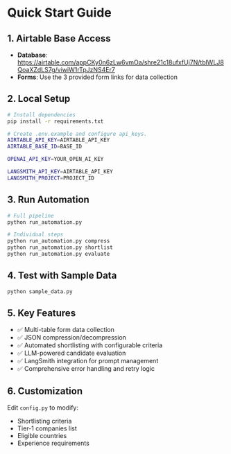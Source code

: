 # Quick Start Guide

## 1. Airtable Base Access
- **Database**: https://airtable.com/appCKy0n6zLw6vmOa/shre21c18ufxfUj7N/tblWLJ8QoaXZdLS7g/viwiW1rTpJzNS4Er7
- **Forms**: Use the 3 provided form links for data collection

## 2. Local Setup
```bash
# Install dependencies
pip install -r requirements.txt

# Create .env.example and configure api_keys.
AIRTABLE_API_KEY=AIRTABLE_API_KEY
AIRTABLE_BASE_ID=BASE_ID

OPENAI_API_KEY=YOUR_OPEN_AI_KEY

LANGSMITH_API_KEY=AIRTABLE_API_KEY
LANGSMITH_PROJECT=PROJECT_ID
```

## 3. Run Automation
```bash
# Full pipeline
python run_automation.py

# Individual steps
python run_automation.py compress
python run_automation.py shortlist  
python run_automation.py evaluate
```

## 4. Test with Sample Data
```bash
python sample_data.py
```

## 5. Key Features
- ✅ Multi-table form data collection
- ✅ JSON compression/decompression
- ✅ Automated shortlisting with configurable criteria
- ✅ LLM-powered candidate evaluation
- ✅ LangSmith integration for prompt management
- ✅ Comprehensive error handling and retry logic

## 6. Customization
Edit `config.py` to modify:
- Shortlisting criteria
- Tier-1 companies list
- Eligible countries
- Experience requirements